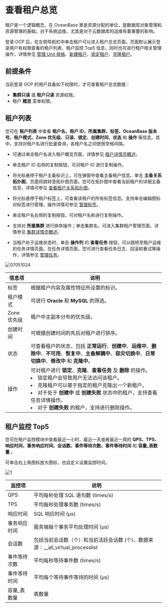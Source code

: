 # 查看租户总览

租户是一个逻辑概念，在 OceanBase 里是资源分配的单位，是数据库对象管理和资源管理的基础。对于系统运维，尤其是对于云数据库的运维有着重要的影响。

登录 OCP 后，在左侧导航栏中单击租户可以进入租户总览页面。页面默认展示登录用户有权限查看的租户列表、租户监控 Top5 信息，同时也可进行租户相关管理操作，详情参见 [管理 Unit 规格](1660.ocp-resource-unit-specifications.md)、[新建租户](../500.quickstart/600.quickstart-create-a-tenant.md)、[锁定租户](600.manage-a-tenant/300.locked-a-tenant.md)、[克隆租户](600.manage-a-tenant/350.clone-a-tenant.md)。

## 前提条件

当前登录 OCP 的用户具备如下权限时，才可查看租户总览数据：

* **集群只读** 或 **租户只读** 资源权限。
* 租户 **概览** 菜单权限。

## 租户列表

您可在 **租户列表** 中查看 **租户名、租户 ID、所属集群、标签、OceanBase 版本号、租户模式、Zone 优先级、只读、锁定、创建时间、状态** 和 **操作** 等信息。其中，支持对租户名进行批量查询，各租户名之间使用空格间隔。

* 可通过单击租户名进入租户概览页面，详情参见 [租户详情页概述](600.manage-a-tenant/100.overview-of-the-tenant-details-page.md)。

* 单击租户 ID 右侧的复制按钮，可对租户 ID 进行复制操作。

* 将光标悬停于租户主备标识上，可在弹窗中查看主备租户信息。单击 **主备关系拓扑图**，页面将跳转至拓扑图页面，您可在拓扑图中查看当前租户的详细主备信息，详情可参见 [查看租户关系拓扑图](900.manage-tenant-topulogy/200.view-primary-standby-tenants-topology.md)。

* 将光标悬停于租户标签上，可查看该租户的所有标签信息。支持单击编辑图标对标签进行管理，操作详情可参见 [管理标签](../1600.system-management-features/300.manage-tags/100.tags-overview.md)。

* 单击租户名右侧的复制按钮，可对租户名称进行复制操作。

* 支持对 **所属集群** 进行排序操作；单击集群名，可进入集群租户管理页面，详情参见 [集群详情页概述](../600.cluster-functions/300.manage-a-cluster/200.overview-of-the-cluster-details-page.md)。

* 当租户处于运维状态时，单击 **操作列** 的 **查看任务** 按钮，可以跳转至租户运维的任务详情页面。在任务详情页面，您可进行查看任务日志、回滚和重试等操作，详情参见 [管理任务](../1600.system-management-features/600.manage-tasks.md)。

![07051024](https://obbusiness-private.oss-cn-shanghai.aliyuncs.com/doc/img/ocp/433/%E7%A7%9F%E6%88%B7%E5%88%97%E8%A1%A8.png)

|   信息项    |       说明     |
|----------|-----------|
| 标签  | 根据租户内容及属性特征所设置的标识。 |
| 租户模式     | 可进行 **Oracle** 和 **MySQL** 的筛选。   |
| Zone 优先级 | 租户中主副本分布的优先级。  |
| 创建时间     | 可根据创建时间的先后对租户进行排序。     |
| 状态       | 可查看租户的状态，包括 **正常运行**、**创建中**、**运维中**、**删除中**、**不可用**、**恢复中**、**主备解耦中**、**容灾切换中**、**日常切换中**、**修改中** 和 **克隆中**。     |
| 操作       | 可对租户进行 **锁定**、**克隆**、**查看任务** 及 **删除** 的操作。 <li>锁定租户会导致用户无法访问该租户。</li><li>克隆租户可以基于指定的租户克隆出一个新租户。</li><li>对于处于 **创建中** 或 **创建失败** 状态中的租户，支持查看任务详情操作。</li><li>对于 **创建失败** 的租户，支持进行删除操作。 </li>|

## 租户监控 Top5

您可在租户监控模块中查看最近一小时、最近一天或者最近一周的 **QPS、TPS、响应时间、事务响应时间、会话数、事件等待次数、事件等待时间** 和 **容量_表数量** 。

可单击右上角图标放大图标，也自定义设置监控时间。

![1](https://help-static-aliyun-doc.aliyuncs.com/assets/img/zh-CN/1912730261/p265457.png)

|   监控项    |                          说明                           |
|----------|-------------------------------------------------------|
| QPS      | 平均每秒处理 SQL 语句数 (times/s)                              |
| TPS      | 平均每秒处理事务数 (times/s)                                   |
| 响应时间 | SQL 响应时间 (μs)                                         |
| 事务响应时间   | 服务端每个事务平均处理时间 (μs)                                    |
| 会话数      | 包括当前会话数（个）和当前活跃会话数 (个)，数据来源：__all_virtual_processlist |
| 事件等待次数  | 平均每秒等待事件数 (times/s)                                   |
| 事件等待时间  | 平均每个等待事件等待的时间 (μs)                                    |
| 容量_表数量   | 表数量                                                   |
